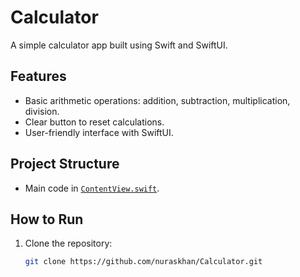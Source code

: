 # Calculator

A simple calculator app built using Swift and SwiftUI.

## Features

- Basic arithmetic operations: addition, subtraction, multiplication, division.
- Clear button to reset calculations.
- User-friendly interface with SwiftUI.

## Project Structure

- Main code in [`ContentView.swift`](https://github.com/nuraskhan/Calculator/blob/main/calculator/calculator/ContentView.swift).

## How to Run

1. Clone the repository:
   ```bash
   git clone https://github.com/nuraskhan/Calculator.git

